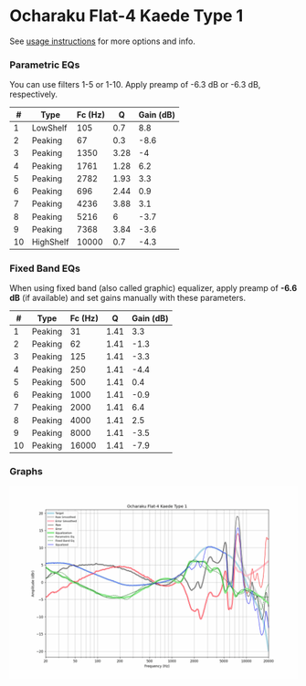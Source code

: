 # Ocharaku Flat-4 Kaede Type 1
See [usage instructions](https://github.com/jaakkopasanen/AutoEq#usage) for more options and info.

### Parametric EQs
You can use filters 1-5 or 1-10. Apply preamp of -6.3 dB or -6.3 dB, respectively.

|   # | Type      |   Fc (Hz) |    Q |   Gain (dB) |
|-----|-----------|-----------|------|-------------|
|   1 | LowShelf  |       105 | 0.7  |         8.8 |
|   2 | Peaking   |        67 | 0.3  |        -8.6 |
|   3 | Peaking   |      1350 | 3.28 |        -4   |
|   4 | Peaking   |      1761 | 1.28 |         6.2 |
|   5 | Peaking   |      2782 | 1.93 |         3.3 |
|   6 | Peaking   |       696 | 2.44 |         0.9 |
|   7 | Peaking   |      4236 | 3.88 |         3.1 |
|   8 | Peaking   |      5216 | 6    |        -3.7 |
|   9 | Peaking   |      7368 | 3.84 |        -3.6 |
|  10 | HighShelf |     10000 | 0.7  |        -4.3 |

### Fixed Band EQs
When using fixed band (also called graphic) equalizer, apply preamp of **-6.6 dB** (if available) and set gains manually with these parameters.

|   # | Type    |   Fc (Hz) |    Q |   Gain (dB) |
|-----|---------|-----------|------|-------------|
|   1 | Peaking |        31 | 1.41 |         3.3 |
|   2 | Peaking |        62 | 1.41 |        -1.3 |
|   3 | Peaking |       125 | 1.41 |        -3.3 |
|   4 | Peaking |       250 | 1.41 |        -4.4 |
|   5 | Peaking |       500 | 1.41 |         0.4 |
|   6 | Peaking |      1000 | 1.41 |        -0.9 |
|   7 | Peaking |      2000 | 1.41 |         6.4 |
|   8 | Peaking |      4000 | 1.41 |         2.5 |
|   9 | Peaking |      8000 | 1.41 |        -3.5 |
|  10 | Peaking |     16000 | 1.41 |        -7.9 |

### Graphs
![](./Ocharaku%20Flat-4%20Kaede%20Type%201.png)
